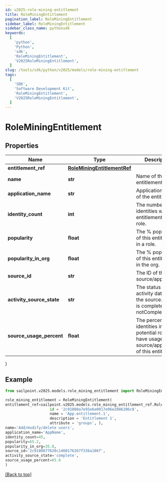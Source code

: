 ```yaml
---
id: v2025-role-mining-entitlement
title: RoleMiningEntitlement
pagination_label: RoleMiningEntitlement
sidebar_label: RoleMiningEntitlement
sidebar_class_name: pythonsdk
keywords:
  [
    'python',
    'Python',
    'sdk',
    'RoleMiningEntitlement',
    'V2025RoleMiningEntitlement',
  ]
slug: /tools/sdk/python/v2025/models/role-mining-entitlement
tags:
  [
    'SDK',
    'Software Development Kit',
    'RoleMiningEntitlement',
    'V2025RoleMiningEntitlement',
  ]
---
```


# RoleMiningEntitlement

## Properties

| Name | Type | Description | Notes |
| --- | --- | --- | --- |
| **entitlement_ref** | [**RoleMiningEntitlementRef**](role-mining-entitlement-ref) |  | [optional] |
| **name** | **str** | Name of the entitlement | [optional] |
| **application_name** | **str** | Application name of the entitlement | [optional] |
| **identity_count** | **int** | The number of identities with this entitlement in a role. | [optional] |
| **popularity** | **float** | The % popularity of this entitlement in a role. | [optional] |
| **popularity_in_org** | **float** | The % popularity of this entitlement in the org. | [optional] |
| **source_id** | **str** | The ID of the source/application. | [optional] |
| **activity_source_state** | **str** | The status of activity data for the source. Value is complete or notComplete. | [optional] |
| **source_usage_percent** | **float** | The percentage of identities in the potential role that have usage of the source/application of this entitlement. | [optional] |

}

## Example

```python
from sailpoint.v2025.models.role_mining_entitlement import RoleMiningEntitlement

role_mining_entitlement = RoleMiningEntitlement(
entitlement_ref=sailpoint.v2025.models.role_mining_entitlement_ref.RoleMiningEntitlementRef(
                    id = '2c91808a7e95e6e0017e96e2086206c8',
                    name = 'App.entitlement.1',
                    description = 'Entitlement 1',
                    attribute = 'groups', ),
name='Add/modify/delete users',
application_name='AppName',
identity_count=45,
popularity=65.2,
popularity_in_org=35.8,
source_id='2c9180877620c1460176267f336a106f',
activity_source_state='complete',
source_usage_percent=65.6
)

```

[[Back to top]](#)
